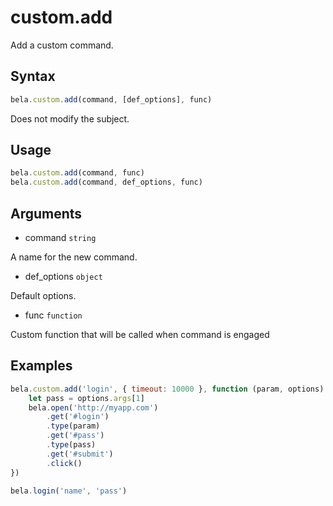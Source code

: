 # custom.add

Add a custom command.

## Syntax

```js
bela.custom.add(command, [def_options], func)
```
Does not modify the subject.

## Usage

```js
bela.custom.add(command, func)
bela.custom.add(command, def_options, func)
```

## Arguments

- command `string`

A name for the new command.

- def_options `object`

Default options.

- func `function`

Custom function that will be called when command is engaged

## Examples

```js
bela.custom.add('login', { timeout: 10000 }, function (param, options) {
    let pass = options.args[1]
    bela.open('http://myapp.com')
        .get('#login')
        .type(param)
        .get('#pass')
        .type(pass)
        .get('#submit')
        .click()
})

bela.login('name', 'pass')
```